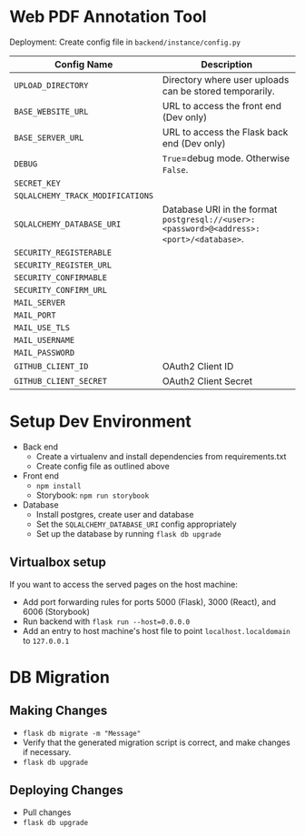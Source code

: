 # Web PDF Annotation Tool

Deployment: Create config file in `backend/instance/config.py`

|Config Name                     |Description|
|--------------------------------|-----------|
|`UPLOAD_DIRECTORY`              |Directory where user uploads can be stored temporarily.|
|`BASE_WEBSITE_URL`              |URL to access the front end (Dev only)|
|`BASE_SERVER_URL`               |URL to access the Flask back end (Dev only)|
|`DEBUG`                         |`True`=debug mode. Otherwise `False`.|
|`SECRET_KEY`                    ||
|`SQLALCHEMY_TRACK_MODIFICATIONS`||
|`SQLALCHEMY_DATABASE_URI`       |Database URI in the format `postgresql://<user>:<password>@<address>:<port>/<database>`.|
|`SECURITY_REGISTERABLE`         ||
|`SECURITY_REGISTER_URL`         ||
|`SECURITY_CONFIRMABLE`          ||
|`SECURITY_CONFIRM_URL`          ||
|`MAIL_SERVER`                   ||
|`MAIL_PORT`                     ||
|`MAIL_USE_TLS`                  ||
|`MAIL_USERNAME`                 ||
|`MAIL_PASSWORD`                 ||
|`GITHUB_CLIENT_ID`              |OAuth2 Client ID|
|`GITHUB_CLIENT_SECRET`          |OAuth2 Client Secret|

# Setup Dev Environment

- Back end
  - Create a virtualenv and install dependencies from requirements.txt
  - Create config file as outlined above
- Front end
  - `npm install`
  - Storybook: `npm run storybook`
- Database
  - Install postgres, create user and database
  - Set the `SQLALCHEMY_DATABASE_URI` config appropriately
  - Set up the database by running `flask db upgrade`

## Virtualbox setup

If you want to access the served pages on the host machine:
- Add port forwarding rules for ports 5000 (Flask), 3000 (React), and 6006 (Storybook)
- Run backend with `flask run --host=0.0.0.0`
- Add an entry to host machine's host file to point `localhost.localdomain` to `127.0.0.1`

# DB Migration

## Making Changes

- `flask db migrate -m "Message"`
- Verify that the generated migration script is correct, and make changes if necessary.
- `flask db upgrade`

## Deploying Changes

- Pull changes
- `flask db upgrade`
